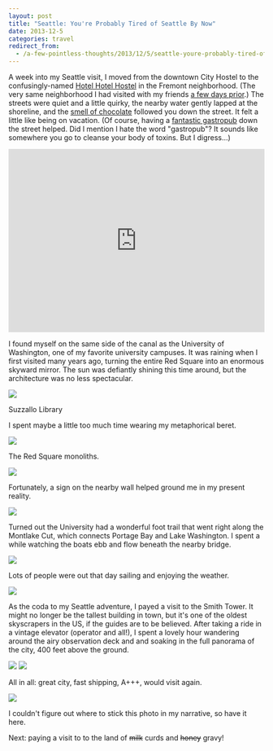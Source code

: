 ```yaml
---
layout: post
title: "Seattle: You're Probably Tired of Seattle By Now"
date: 2013-12-5
categories: travel
redirect_from:
  - /a-few-pointless-thoughts/2013/12/5/seattle-youre-probably-tired-of-seattle-by-now/
---
```


A week into my Seattle visit, I moved from the downtown City Hostel to the confusingly-named [Hotel Hotel Hostel](http://www.yelp.com/biz/hotel-hotel-seattle) in the Fremont neighborhood. (The very same neighborhood I had visited with my friends [a few days prior](http://www.archagon.net/a-few-pointless-thoughts/2013/10/14/seattle-of-lands-and-locals).) The streets were quiet and a little quirky, the nearby water gently lapped at the shoreline, and the [smell of chocolate](http://www.yelp.com/biz/theo-chocolate-seattle) followed you down the street. It felt a little like being on vacation. (Of course, having a [fantastic gastropub](http://www.yelp.com/biz/brouwers-cafe-seattle) down the street helped. Did I mention I hate the word "gastropub"? It sounds like somewhere you go to cleanse your body of toxins. But I digress...)

<center><p><iframe src="https://player.vimeo.com/video/81097935" width="640" height="360" style="max-width:100%;" frameborder="0" webkitallowfullscreen mozallowfullscreen allowfullscreen></iframe></p></center>

<!--more-->

I found myself on the same side of the canal as the University of Washington, one of my favorite university campuses. It was raining when I first visited many years ago, turning the entire Red Square into an enormous skyward mirror. The sun was defiantly shining this time around, but the architecture was no less spectacular.

<div class="caption">
<img src="https://static1.squarespace.com/static/51b3f330e4b062dc340fa8fd/t/52a075f3e4b06b0439cf9602/1432941229886/?format=1500w" />
<p>Suzzallo Library</p>
</div>

I spent maybe a little too much time wearing my metaphorical beret.

<div class="caption">
<img src="https://static1.squarespace.com/static/51b3f330e4b062dc340fa8fd/t/52a076a2e4b073f2d296d73f/1432941227332/?format=1500w" />
<p>The Red Square monoliths.</p>
</div>

<img src="https://static1.squarespace.com/static/51b3f330e4b062dc340fa8fd/t/52a07709e4b019e7cdce5391/1386247952303/?format=1000w" />

Fortunately, a sign on the nearby wall helped ground me in my present reality.

<img src="https://static1.squarespace.com/static/51b3f330e4b062dc340fa8fd/t/52a07762e4b09c19d518193b/1432941237200/?format=1500w" />

Turned out the University had a wonderful foot trail that went right along the Montlake Cut, which connects Portage Bay and Lake Washington. I spent a while watching the boats ebb and flow beneath the nearby bridge.

<img src="https://static1.squarespace.com/static/51b3f330e4b062dc340fa8fd/t/52a0778ce4b09c19d518195b/1432941225138/?format=1500w" />

Lots of people were out that day sailing and enjoying the weather.

<img src="https://static1.squarespace.com/static/51b3f330e4b062dc340fa8fd/t/52a077dbe4b09c19d51819ab/1432941224660/IMG_6837.jpg?format=1500w" />

As the coda to my Seattle adventure, I payed a visit to the Smith Tower. It might no longer be the tallest building in town, but it's one of the oldest skyscrapers in the US, if the guides are to be believed. After taking a ride in a vintage elevator (operator and all!), I spent a lovely hour wandering around the airy observation deck and and soaking in the full panorama of the city, 400 feet above the ground.

<img src="https://static1.squarespace.com/static/51b3f330e4b062dc340fa8fd/t/52a07809e4b09c19d51819e3/1432941233456/IMG_6927.jpg?format=1500w" />

<img src="https://static1.squarespace.com/static/51b3f330e4b062dc340fa8fd/t/52a07822e4b09c19d5181a0b/1432941233597/IMG_6930.jpg?format=1500w" />

All in all: great city, fast shipping, A+++, would visit again.

<div class="caption">
<img src="https://static1.squarespace.com/static/51b3f330e4b062dc340fa8fd/t/52a0785de4b0d7c82c61d05d/1432941232831/IMG_6871.jpg?format=1500w" />
<p>I couldn't figure out where to stick this photo in my narrative, so have it here.</p>
</div>

Next: paying a visit to to the land of <s>milk</s> curds and <s>honey</s> gravy!